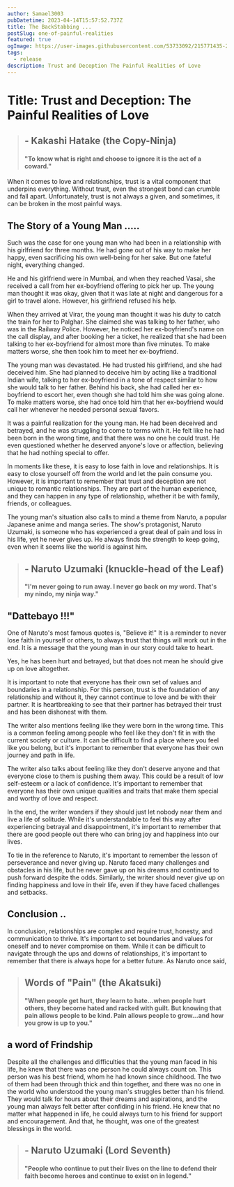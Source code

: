 ```yaml
---
author: Samael3003
pubDatetime: 2023-04-14T15:57:52.737Z
title: The BackStabbing ...
postSlug: one-of-painful-realities
featured: true
ogImage: https://user-images.githubusercontent.com/53733092/215771435-25408246-2309-4f8b-a781-1f3d93bdf0ec.png
tags:
  - release
description: Trust and Deception The Painful Realities of Love
---
```



# Title: Trust and Deception: The Painful Realities of Love

> ## - Kakashi Hatake  (the Copy-Ninja)
> 
> #### "To know what is right and choose to ignore it is the act of a coward." 

When it comes to love and relationships, trust is a vital component that underpins everything. Without trust, even the strongest bond can crumble and fall apart. Unfortunately, trust is not always a given, and sometimes, it can be broken in the most painful ways.

## The Story of a Young Man .....

Such was the case for one young man who had been in a relationship with his girlfriend for three months. He had gone out of his way to make her happy, even sacrificing his own well-being for her sake. But one fateful night, everything changed.

He and his girlfriend were in Mumbai, and when they reached Vasai, she received a call from her ex-boyfriend offering to pick her up. The young man thought it was okay, given that it was late at night and dangerous for a girl to travel alone. However, his girlfriend refused his help.

When they arrived at Virar, the young man thought it was his duty to catch the train for her to Palghar. She claimed she was talking to her father, who was in the Railway Police. However, he noticed her ex-boyfriend's name on the call display, and after booking her a ticket, he realized that she had been talking to her ex-boyfriend for almost more than five minutes. To make matters worse, she then took him to meet her ex-boyfriend.

The young man was devastated. He had trusted his girlfriend, and she had deceived him. She had planned to deceive him by acting like a traditional Indian wife, talking to her ex-boyfriend in a tone of respect similar to how she would talk to her father. Behind his back, she had called her ex-boyfriend to escort her, even though she had told him she was going alone. To make matters worse, she had once told him that her ex-boyfriend would call her whenever he needed personal sexual favors.

It was a painful realization for the young man. He had been deceived and betrayed, and he was struggling to come to terms with it. He felt like he had been born in the wrong time, and that there was no one he could trust. He even questioned whether he deserved anyone's love or affection, believing that he had nothing special to offer.

In moments like these, it is easy to lose faith in love and relationships. It is easy to close yourself off from the world and let the pain consume you. However, it is important to remember that trust and deception are not unique to romantic relationships. They are part of the human experience, and they can happen in any type of relationship, whether it be with family, friends, or colleagues.

The young man's situation also calls to mind a theme from Naruto, a popular Japanese anime and manga series. The show's protagonist, Naruto Uzumaki, is someone who has experienced a great deal of pain and loss in his life, yet he never gives up. He always finds the strength to keep going, even when it seems like the world is against him.

> ## - Naruto Uzumaki (knuckle-head of the Leaf)
> 
> #### "I'm never going to run away. I never go back on my word. That's my nindo, my ninja way." 

## "Dattebayo !!!"

One of Naruto's most famous quotes is, "Believe it!" It is a reminder to never lose faith in yourself or others, to always trust that things will work out in the end. It is a message that the young man in our story could take to heart.

Yes, he has been hurt and betrayed, but that does not mean he should give up on love altogether. 

It is important to note that everyone has their own set of values and boundaries in a relationship. For this person, trust is the foundation of any relationship and without it, they cannot continue to love and be with their partner. It is heartbreaking to see that their partner has betrayed their trust and has been dishonest with them.

The writer also mentions feeling like they were born in the wrong time. This is a common feeling among people who feel like they don't fit in with the current society or culture. It can be difficult to find a place where you feel like you belong, but it's important to remember that everyone has their own journey and path in life.

The writer also talks about feeling like they don't deserve anyone and that everyone close to them is pushing them away. This could be a result of low self-esteem or a lack of confidence. It's important to remember that everyone has their own unique qualities and traits that make them special and worthy of love and respect.

In the end, the writer wonders if they should just let nobody near them and live a life of solitude. While it's understandable to feel this way after experiencing betrayal and disappointment, it's important to remember that there are good people out there who can bring joy and happiness into our lives.

To tie in the reference to Naruto, it's important to remember the lesson of perseverance and never giving up. Naruto faced many challenges and obstacles in his life, but he never gave up on his dreams and continued to push forward despite the odds. Similarly, the writer should never give up on finding happiness and love in their life, even if they have faced challenges and setbacks.

## Conclusion ..

In conclusion, relationships are complex and require trust, honesty, and communication to thrive. It's important to set boundaries and values for oneself and to never compromise on them. While it can be difficult to navigate through the ups and downs of relationships, it's important to remember that there is always hope for a better future. As Naruto once said, 
        
> ## Words of "Pain"  (the Akatsuki)
> 
> #### "When people get hurt, they learn to hate...when people hurt others, they become hated and racked with guilt. But knowing that pain allows people to be kind. Pain allows people to grow...and how you grow is up to you."

## a word of Frindship

Despite all the challenges and difficulties that the young man faced in his life, he knew that there was one person he could always count on. This person was his best friend, whom he had known since childhood. The two of them had been through thick and thin together, and there was no one in the world who understood the young man's struggles better than his friend. They would talk for hours about their dreams and aspirations, and the young man always felt better after confiding in his friend. He knew that no matter what happened in life, he could always turn to his friend for support and encouragement. And that, he thought, was one of the greatest blessings in the world.

> ## - Naruto Uzumaki (Lord Seventh)
> 
> #### "People who continue to put their lives on the line to defend their faith become heroes and continue to exist on in legend." 
